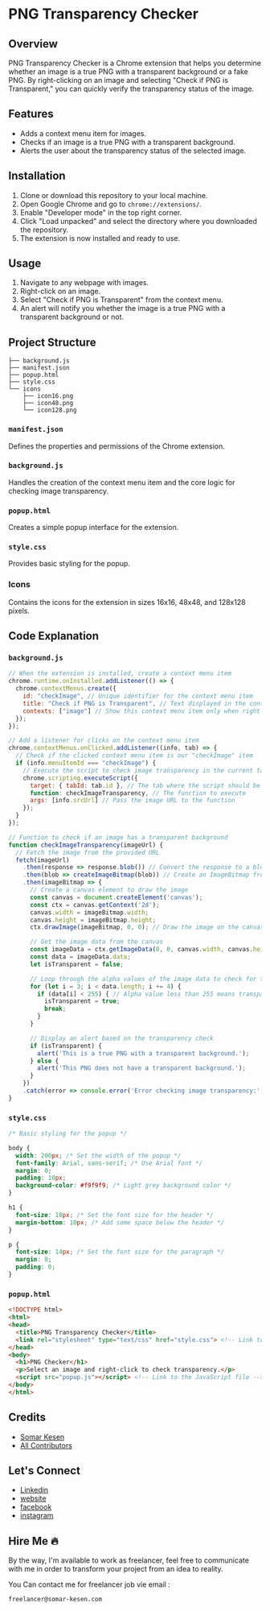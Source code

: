 
# PNG Transparency Checker

## Overview

PNG Transparency Checker is a Chrome extension that helps you determine whether an image is a true PNG with a transparent background or a fake PNG. By right-clicking on an image and selecting "Check if PNG is Transparent," you can quickly verify the transparency status of the image.

## Features

- Adds a context menu item for images.
- Checks if an image is a true PNG with a transparent background.
- Alerts the user about the transparency status of the selected image.

## Installation

1. Clone or download this repository to your local machine.
2. Open Google Chrome and go to `chrome://extensions/`.
3. Enable "Developer mode" in the top right corner.
4. Click "Load unpacked" and select the directory where you downloaded the repository.
5. The extension is now installed and ready to use.

## Usage

1. Navigate to any webpage with images.
2. Right-click on an image.
3. Select "Check if PNG is Transparent" from the context menu.
4. An alert will notify you whether the image is a true PNG with a transparent background or not.

## Project Structure

```
├── background.js
├── manifest.json
├── popup.html
├── style.css
└── icons
    ├── icon16.png
    ├── icon48.png
    └── icon128.png
```

### `manifest.json`

Defines the properties and permissions of the Chrome extension.

### `background.js`

Handles the creation of the context menu item and the core logic for checking image transparency.

### `popup.html`

Creates a simple popup interface for the extension.

### `style.css`

Provides basic styling for the popup.

### Icons

Contains the icons for the extension in sizes 16x16, 48x48, and 128x128 pixels.

## Code Explanation

### `background.js`

```javascript
// When the extension is installed, create a context menu item
chrome.runtime.onInstalled.addListener(() => {
  chrome.contextMenus.create({
    id: "checkImage", // Unique identifier for the context menu item
    title: "Check if PNG is Transparent", // Text displayed in the context menu
    contexts: ["image"] // Show this context menu item only when right-clicking on an image
  });
});

// Add a listener for clicks on the context menu item
chrome.contextMenus.onClicked.addListener((info, tab) => {
  // Check if the clicked context menu item is our "checkImage" item
  if (info.menuItemId === "checkImage") {
    // Execute the script to check image transparency in the current tab
    chrome.scripting.executeScript({
      target: { tabId: tab.id }, // The tab where the script should be executed
      function: checkImageTransparency, // The function to execute
      args: [info.srcUrl] // Pass the image URL to the function
    });
  }
});

// Function to check if an image has a transparent background
function checkImageTransparency(imageUrl) {
  // Fetch the image from the provided URL
  fetch(imageUrl)
    .then(response => response.blob()) // Convert the response to a blob
    .then(blob => createImageBitmap(blob)) // Create an ImageBitmap from the blob
    .then(imageBitmap => {
      // Create a canvas element to draw the image
      const canvas = document.createElement('canvas');
      const ctx = canvas.getContext('2d');
      canvas.width = imageBitmap.width;
      canvas.height = imageBitmap.height;
      ctx.drawImage(imageBitmap, 0, 0); // Draw the image on the canvas

      // Get the image data from the canvas
      const imageData = ctx.getImageData(0, 0, canvas.width, canvas.height);
      const data = imageData.data;
      let isTransparent = false;

      // Loop through the alpha values of the image data to check for transparency
      for (let i = 3; i < data.length; i += 4) {
        if (data[i] < 255) { // Alpha value less than 255 means transparency
          isTransparent = true;
          break;
        }
      }

      // Display an alert based on the transparency check
      if (isTransparent) {
        alert('This is a true PNG with a transparent background.');
      } else {
        alert('This PNG does not have a transparent background.');
      }
    })
    .catch(error => console.error('Error checking image transparency:', error)); // Handle errors
}
```

### `style.css`

```css
/* Basic styling for the popup */

body {
  width: 200px; /* Set the width of the popup */
  font-family: Arial, sans-serif; /* Use Arial font */
  margin: 0;
  padding: 10px;
  background-color: #f9f9f9; /* Light grey background color */
}

h1 {
  font-size: 18px; /* Set the font size for the header */
  margin-bottom: 10px; /* Add some space below the header */
}

p {
  font-size: 14px; /* Set the font size for the paragraph */
  margin: 0;
  padding: 0;
}
```

### `popup.html`

```html
<!DOCTYPE html>
<html>
<head>
  <title>PNG Transparency Checker</title>
  <link rel="stylesheet" type="text/css" href="style.css"> <!-- Link to the CSS file -->
</head>
<body>
  <h1>PNG Checker</h1>
  <p>Select an image and right-click to check transparency.</p>
  <script src="popup.js"></script> <!-- Link to the JavaScript file -->
</body>
</html>
```

## Credits

- [Somar Kesen](https://github.com/somarkn99)
- [All Contributors](../../contributors)

Let's Connect
-------

- [Linkedin](https://www.linkedin.com/in/somarkn99/)
- [website](https://www.somar-kesen.com/)
- [facebook](https://www.facebook.com/SomarKesen)
- [instagram](https://www.instagram.com/somar_kn/)

Hire Me :fire:
-------
By the way, I'm available to work as freelancer, feel free to communicate with me in order to transform your project from an idea to reality.

You Can contact me for freelancer job vie email :
```
freelancer@somar-kesen.com
```
